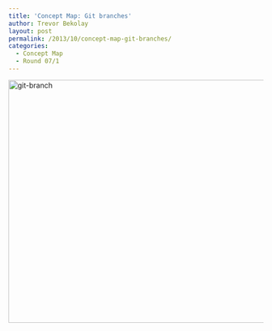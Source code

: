 ```yaml
---
title: 'Concept Map: Git branches'
author: Trevor Bekolay
layout: post
permalink: /2013/10/concept-map-git-branches/
categories:
  - Concept Map
  - Round 07/1
---
```

[<img class="alignnone size-large wp-image-4850" alt="git-branch" src="http://teaching.software-carpentry.org/wp-content/uploads/2013/10/git-branch-1024x694.jpg" width="707" height="479" />][1]

 [1]: http://teaching.software-carpentry.org/wp-content/uploads/2013/10/git-branch.jpg